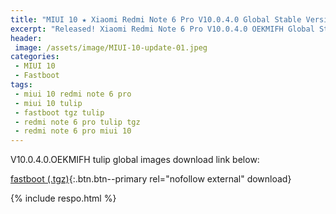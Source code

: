```yaml
---
title: "MIUI 10 ★ Xiaomi Redmi Note 6 Pro V10.0.4.0 Global Stable Version ★ Fastboot ROM Download"
excerpt: "Released! Xiaomi Redmi Note 6 Pro V10.0.4.0 OEKMIFH Global Stable Version Fastboot File Download"
header:
 image: /assets/image/MIUI-10-update-01.jpeg
categories:
 - MIUI 10
 - Fastboot
tags:
 - miui 10 redmi note 6 pro
 - miui 10 tulip
 - fastboot tgz tulip
 - redmi note 6 pro tulip tgz
 - redmi note 6 pro miui 10
---
```


V10.0.4.0.OEKMIFH tulip global images download link below:

[fastboot (.tgz)](http://bigota.d.miui.com/V10.0.4.0.OEKMIFH/tulip_global_images_V10.0.4.0.OEKMIFH_20181105.0000.00_8.1_global_55f43b9fd3.tgz){:.btn.btn--primary rel="nofollow external" download}

{% include respo.html %}

